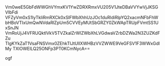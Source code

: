 Vm0weE5GbFdWWGhVYmxKV1YwZDRXRmxVU205V1JteDBaVVYwVjJKSGVIbFdi
VFZyVm0xS1IyTkliRmRXCk0xSlFWbXhhUzJOc1duRldiRlpYQ2xacmNFbFhW
bHBoVTIxUmQwNVdaRlZpUm5CVVEyMUtSbGRZY0ZkWApTRUpFVmtSS1UxSnJN
VmRoUjJ4VFRUQktlVkV5TVZkalZrWlZWbXhLVGdwaVZrbDZWa2N3ZUZKdFZu
TlgKYkZaT1VsaFNSVmx0ZEhkTlJtUllXWHBzVVZWWE9VeGFSV1F3WWxGdlMy
TXlOWElLQ25ONFp3PT0KCmNycA==

ogf